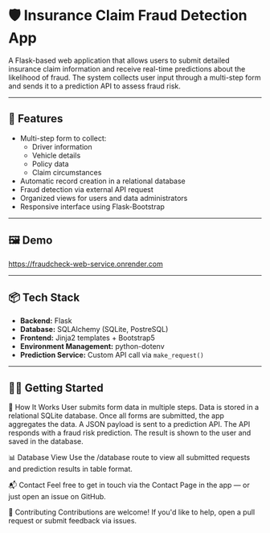 # 🛡️ Insurance Claim Fraud Detection App

A Flask-based web application that allows users to submit detailed insurance claim information and receive real-time predictions about the likelihood of fraud. The system collects user input through a multi-step form and sends it to a prediction API to assess fraud risk.

---

## 🚀 Features

- Multi-step form to collect:
  - Driver information
  - Vehicle details
  - Policy data
  - Claim circumstances
- Automatic record creation in a relational database
- Fraud detection via external API request
- Organized views for users and data administrators
- Responsive interface using Flask-Bootstrap

---

## 🖼️ Demo

https://fraudcheck-web-service.onrender.com

---

## 📦 Tech Stack

- **Backend:** Flask
- **Database:** SQLAlchemy (SQLite, PostreSQL)
- **Frontend:** Jinja2 templates + Bootstrap5
- **Environment Management:** python-dotenv
- **Prediction Service:** Custom API call via `make_request()`

---

## 🧑‍💻 Getting Started

🧠 How It Works
User submits form data in multiple steps.
Data is stored in a relational SQLite database.
Once all forms are submitted, the app aggregates the data.
A JSON payload is sent to a prediction API.
The API responds with a fraud risk prediction.
The result is shown to the user and saved in the database.

📊 Database View
Use the /database route to view all submitted requests and prediction results in table format.

📬 Contact
Feel free to get in touch via the Contact Page in the app — or just open an issue on GitHub.

🌱 Contributing
Contributions are welcome! If you'd like to help, open a pull request or submit feedback via issues.




